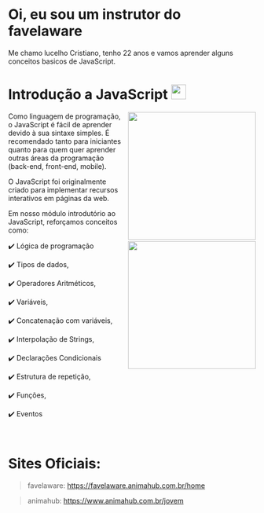 # Oi, eu sou um instrutor do favelaware

Me chamo lucelho Cristiano, tenho 22 anos e vamos aprender alguns conceitos basicos de JavaScript.

# Introdução a JavaScript <img width="30" src="https://cdn.jsdelivr.net/gh/devicons/devicon/icons/javascript/javascript-original.svg" />
          
<img align="right" width="260px" stylo="margin-top:-20px" src="https://i.imgur.com/8NIkZgG.png">    
<div display="inline-block">
<p align="left">Como linguagem de programação, o JavaScript é fácil de aprender devido à sua sintaxe simples. É recomendado tanto para iniciantes quanto para quem quer aprender outras áreas da programação (back-end, front-end, mobile).</p>
<p align="left">O JavaScript foi originalmente criado para implementar recursos interativos em páginas da web.</p>
<p align="left">Em nosso módulo introdutório ao JavaScript, reforçamos conceitos como:</p>
<img align="right" width="260px" stylo="margin-top:-20px" src="https://i.imgur.com/FNsCy7C.jpg">   

<div display="inline-block">
 <p align="left">✔️ Lógica de programação</p>
 <p align="left">✔️ Tipos de dados,</p>
 <p align="left">✔️ Operadores Aritméticos,</p>
 <p align="left">✔️ Variáveis,</p>
 <p align="left">✔️ Concatenação com variáveis,</p>
 <p align="left">✔️ Interpolação de Strings,</p>
 <p align="left">✔️ Declarações Condicionais</p>
 <p align="left">✔️ Estrutura de repetição,</p>
 <p align="left">✔️ Funções,</p>
 <p align="left">✔️ Eventos</p>
</div>
<br>

# **Sites Oficiais:**
>favelaware: https://favelaware.animahub.com.br/home
<p>
  
>animahub: https://www.animahub.com.br/jovem

